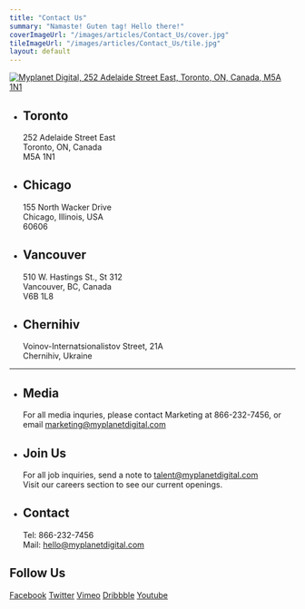 ```yaml
---
title: "Contact Us"
summary: "Namaste! Guten tag! Hello there!"
coverImageUrl: "/images/articles/Contact_Us/cover.jpg"
tileImageUrl: "/images/articles/Contact_Us/tile.jpg"
layout: default
---
```


<a href="https://maps.google.ca/maps?q=252+Adelaide+Street+East,+Toronto,+ON,+Canada,+M5A+1N1" target="_blank">![Myplanet Digital, 252 Adelaide Street East, Toronto, ON, Canada, M5A 1N1](http://media.glassdoor.com/m/517554/myplanet-digital-office.jpg)</a>

*   ## Toronto

    252 Adelaide Street East<br />Toronto, ON, Canada<br />M5A 1N1

*   ## Chicago

    155 North Wacker Drive<br />Chicago, Illinois, USA<br />60606

<span></span>

*   ## Vancouver

    510 W. Hastings St., St 312<br />Vancouver, BC, Canada<br />V6B 1L8

*   ## Chernihiv

    Voinov-Internatsionalistov Street, 21A<br />Chernihiv, Ukraine

----

*   ## Media

    For all media inquries, please contact Marketing at <span class="nowrap">866-232-7456</span>, or email [marketing@myplanetdigital.com](mailto:marketing@myplanetdigital.com)

*   ## Join Us

    For all job inquiries, send a note to [talent@myplanetdigital.com](mailto:talent@myplanetdigital.com)<br />
    Visit our careers section to see our current openings.

<span></span>

*   ## Contact

    Tel:&nbsp;866-232-7456<br />
    Mail:&nbsp;[hello@myplanetdigital.com](mailto:hello@myplanetdigital.com)

## Follow Us

<a class="social facebook" href="https://www.facebook.com/myplanetdigital" title="Facebook">Facebook</a>
<a class="social twitter" href="https://twitter.com/MyplanetHQ" title="Twitter">Twitter</a>
<a class="social vimeo" href="http://vimeo.com/myplanetdigital" title="Vimeo">Vimeo</a>
<a class="social dribble" href="http://dribbble.com/myplanet" title="Dribbble">Dribbble</a>
<a class="social youtube" href="https://www.youtube.com/user/myplanetdigital" title="Youtube">Youtube</a>
